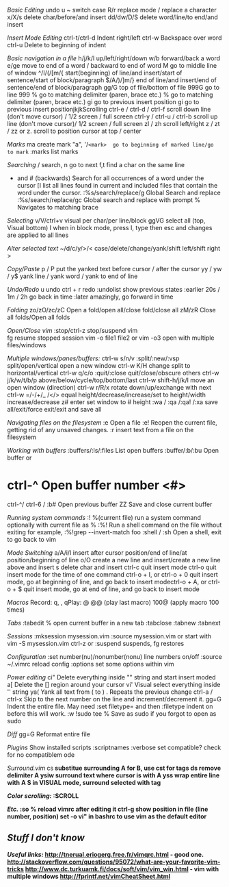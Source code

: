 *Basic Editing*
undo           u
~              switch case
R/r            replace mode / replace a character
x/X/s          delete char/before/and insert
dd/dw/D/S      delete word/line/to end/and insert

*Insert Mode Editing*
ctrl-t/ctrl-d  Indent right/left
ctrl-w         Backspace over word
ctrl-u         Delete to beginning of indent

*Basic navigation in a file*
h/j/k/l          up/left/right/down
w/b              forward/back a word
e/ge             move to end of a word / backward to end of word
M                go to middle line of window
^/I/(/[m/{       start(beginning) of line/and insert/start of sentence/start of block/paragraph
$/A/)/]m/}       end of line/and insert/end of sentence/end of block/paragraph
gg/G             top of file/bottom of file
999G             go to line 999
%                go to matching delimiter (paren, brace etc.)
%                go to matching delimiter (paren, brace etc.)
gi               go to previous insert position
gi               go to previous insert positionjkjkScrolling
ctrl-e / ctrl-d / ctrl-f    scroll down line (don't move cursor) / 1/2 screen / full screen
ctrl-y / ctrl-u / ctrl-b    scroll up line (don't move cursor)/ 1/2 screen / full screen
zl / zh                     scroll left/right
z<CR> / zt  / zz or z.      scroll to position cursor at top / center

*Marks*
ma               create mark "a", '/` <mark>  go to beginning of marked line/go to mark `
:marks           list marks

*Searching*
/                       search, n go to next
f,t                     find a char on the same line
* and # (backwards)     Search for all occurrences of a word under the cursor
[I                      list all lines found in current and included files that contain the word under the cursor.
:%s/search/replace/g    Global Search and replace
:%s/search/replace/gc   Global search and replace with prompt
%                       Navigates to matching brace

*Selecting*
v/V/ctrl+v          visual per char/per line/block
ggVG                select all (top, Visual bottom)
I                   when in block mode, press I, type then esc and changes are applied to all lines

*Alter selected text*
~/d/c/y/>/<         case/delete/change/yank/shift left/shift right      >

*Copy/Paste*
p / P             put the yanked text before cursor / after the cursor
yy / yw / y$      yank line / yank word / yank to end of line


*Undo/Redo*
u                                       undo
ctrl + r                                redo
:undolist                               show previous states
:earlier 20s / 1m / 2h                  go back in time
:later                                  amazingly, go forward in time

*Folding*
zo/zO/zc/zC                         Open a fold/open all/close fold/close all
zM/zR                               Close all folds/Open all folds

*Open/Close vim*
:stop/ctrl-z                         stop/suspend vim  
fg                                   resume stopped session
vim -o file1 file2 or vim -o3        open with multiple files/windows

*Multiple windows/panes/buffers:*
ctrl-w s/n/v     :split/:new/:vsp      split/open/vertical open a new window
ctrl-w K/H                             change split to horizontal/vertical
ctrl-w q/c/o   :quit/:close            quit/close/obscure others
ctrl-w j/k/w/t/b/p                     above/below/cycle/top/bottom/last
ctrl-w shift-h/j/k/l                   move an open window  (direction)
ctrl-w r/R/x                           rotate down/up/exchange with next
ctrl-w =/-/+/\_ /</>                    equal height/decrease/increase/set to height/width increase/decrease
z# enter                               set window to # height
:wa / :qa /:qa! /:xa                   save all/exit/force exit/exit and save all

*Navigating files on the filesystem*
:e <filename>          Open a file
:e!                    Reopen the current file, getting rid of any unsaved changes.
:r <filename>          insert text from a file on the filesystem

*Working with buffers*
:buffers/:ls/:files          List open buffers
:buffer/:b/:bu <name>        Open buffer <name> or <number>
# ctrl-^                     Open buffer number <#>
ctrl-^/ ctrl-6 / :b#         Open previous buffer
ZZ                           Save and close current buffer


*Running system commands*
:! <command> %(current file)     run a system command optionally with current file as %
:%!<command>                     Run a shell command on the file without exiting for example, :%!grep --invert-match foo
:shell / :sh                     Open a shell, exit to go back to vim


*Mode Switching*
a/A/i/I       insert after cursor position/end of line/at position/beginning of line
o/O           create a new line and insert/create a new line above and insert
s             delete char and insert
ctrl-c        quit insert mode
ctrl-o        quit insert mode for the time of one command
ctrl-o + I, or ctrl-o + 0    quit insert mode, go at beginning of line, and go back to insert modectrl-o + A, or ctrl-o + $    quit insert mode, go at end of line, and go back to insert mode

*Macros*
Record: q<some key>, <edit one line and move to the next>, qPlay: @<some key>
@@ (play last macro)
100@<some key> (apply macro 100 times)

*Tabs*
:tabedit %    open current buffer in a new tab
:tabclose
:tabnew
:tabnext

*Sessions*
:mksession mysession.vim
:source mysession.vim or start with vim -S mysession.vim
ctrl-z or :suspend suspends, fg restores

*Configuration*
:set number(nu)/nonumber(nonu)                   line numbers on/off
:source ~/.vimrc                                 reload config
:options                                         set some options within vim

*Power editing*
ci"               Delete everything inside "" string and start insert moded
a[                Delete the [] region around your cursor
vi'               Visual select everything inside '' string
ya(               Yank all text from ( to )
.                 Repeats the previous change
ctrl-a / ctrl-x   Skip to the next number on the line and increment/decrement it.
gg=G              Indent the entire file. May need :set filetype=<whatever> and then :filetype indent on before this will work.
:w !sudo tee %    Save as sudo if you forgot to open as sudo

*Diff*
gg=G             Reformat entire file

*Plugins*
Show installed scripts    :scriptnames
:verbose set compatible?  check for no compatiblem ode

*Surround.vim*
cs<A><B>          substitue surrounding A for B, use cst for tags
ds<A>             remove delimiter A
ysiw<A>           surround text where cursor is with A
yss<A>            wrap entire line with A
S<tag>            in VISUAL mode, surround selected with tag

*Color scrolling:*
:SCROLL

*Etc.*
:so %              reload vimrc after editing it
ctrl-g             show position in file (line number, position)
set -o vi"         in bashrc to use vim as the default editor

*Stuff I don't know*
--


*Useful links:*
http://tnerual.eriogerg.free.fr/vimqrc.html - good one.
http://stackoverflow.com/questions/95072/what-are-your-favorite-vim-tricks
http://www.dc.turkuamk.fi/docs/soft/vim/vim_win.html - vim with multiple windows
http://fprintf.net/vimCheatSheet.html


